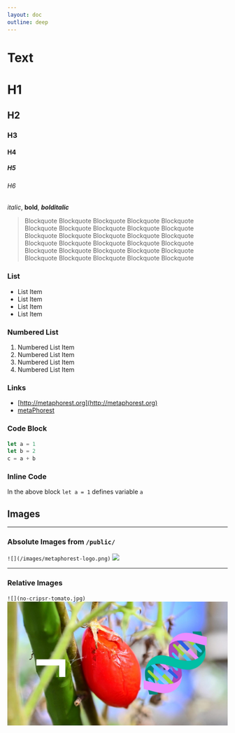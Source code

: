 ```yaml
---
layout: doc
outline: deep
---
```


# Text

# H1
## H2
### H3
#### H4
##### H5
###### H6


*italic*, **bold**, ***bolditalic***

> Blockquote Blockquote Blockquote Blockquote Blockquote Blockquote Blockquote Blockquote Blockquote Blockquote Blockquote Blockquote Blockquote Blockquote Blockquote Blockquote Blockquote Blockquote Blockquote Blockquote Blockquote Blockquote Blockquote Blockquote Blockquote Blockquote Blockquote Blockquote Blockquote Blockquote 


### List

- List Item
- List Item
- List Item
- List Item

### Numbered List

1. Numbered List Item
2. Numbered List Item
3. Numbered List Item
4. Numbered List Item

### Links

- [http://metaphorest.org](http://metaphorest.org)
- [metaPhorest](http://metaphorest.org)

### Code Block

```javascript
let a = 1
let b = 2
c = a + b
```

### Inline Code

In the above block `let a = 1` defines variable `a`

## Images
---

### Absolute Images from `/public/`

`![](/images/metaphorest-logo.png)`
![](/images/metaphorest-logo.png)

---

### Relative Images

`![](no-cripsr-tomato.jpg)`
![](no-cripsr-tomato.jpg)